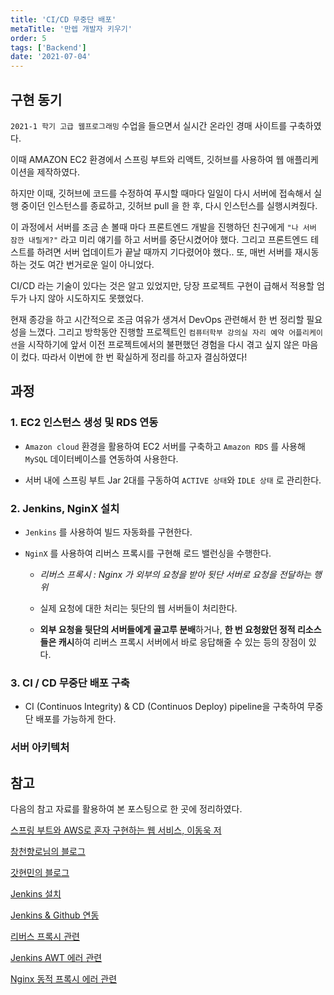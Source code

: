 ```yaml
---
title: 'CI/CD 무중단 배포'
metaTitle: '만렙 개발자 키우기'
order: 5
tags: ['Backend']
date: '2021-07-04'
---
```


## 구현 동기

`2021-1 학기 고급 웹프로그래밍` 수업을 들으면서 실시간 온라인 경매 사이트를 구축하였다.

이때 AMAZON EC2 환경에서 스프링 부트와 리액트, 깃허브를 사용하여 웹 애플리케이션을 제작하였다.

하지만 이때, 깃허브에 코드를 수정하여 푸시할 때마다 일일이 다시 서버에 접속해서 실행 중이던 인스턴스를 종료하고, 깃허브 pull 을 한 후, 다시 인스턴스를 실행시켜줬다.

이 과정에서 서버를 조금 손 볼때 마다 프론트엔드 개발을 진행하던 친구에게 `"나 서버 잠깐 내릴게?"` 라고 미리 얘기를 하고 서버를 중단시켰어야 했다. 그리고 프론트엔드 테스트를 하려면 서버 업데이트가 끝날 때까지 기다렸어야 했다.. 또, 매번 서버를 재시동하는 것도 여간 번거로운 일이 아니었다.

CI/CD 라는 기술이 있다는 것은 알고 있었지만, 당장 프로젝트 구현이 급해서 적용할 엄두가 나지 않아 시도하지도 못했었다.

현재 종강을 하고 시간적으로 조금 여유가 생겨서 DevOps 관련해서 한 번 정리할 필요성을 느꼈다. 그리고 방학동안 진행할 프로젝트인 `컴퓨터학부 강의실 자리 예약 어플리케이션`을 시작하기에 앞서 이전 프로젝트에서의 불편했던 경험을 다시 겪고 싶지 않은 마음이 컸다. 따라서 이번에 한 번 확실하게 정리를 하고자 결심하였다!


## 과정

### 1. EC2 인스턴스 생성 및 RDS 연동

- `Amazon cloud` 환경을 활용하여 EC2 서버를 구축하고 `Amazon RDS` 를 사용해 `MySQL` 데이터베이스를 연동하여 사용한다.


- 서버 내에 스프링 부트 Jar 2대를 구동하여 `ACTIVE 상태`와 `IDLE 상태` 로 관리한다.


### 2. Jenkins, NginX 설치

- `Jenkins` 를 사용하여 빌드 자동화를 구현한다.


- `NginX` 를 사용하여 리버스 프록시를 구현해 로드 밸런싱을 수행한다.

  - *리버스 프록시 : Nginx 가 외부의 요청을 받아 뒷단 서버로 요청을 전달하는 행위*

  - 실제 요청에 대한 처리는 뒷단의 웹 서버들이 처리한다.

  - **외부 요청을 뒷단의 서버들에게 골고루 분배**하거나, **한 번 요청왔던 정적 리소스들은 캐시**하여 리버스 프록시 서버에서 바로 응답해줄 수 있는 등의 장점이 있다.

### 3. CI / CD 무중단 배포 구축

- CI (Continuos Integrity) & CD (Continuos Deploy) pipeline을 구축하여 무중단 배포를 가능하게 한다.


### 서버 아키텍처



## 참고

다음의 참고 자료를 활용하여 본 포스팅으로 한 곳에 정리하였다.

[스프링 부트와 AWS로 혼자 구현하는 웹 서비스, 이동욱 저](http://www.yes24.com/Product/Goods/83849117)

[창천향로님의 블로그](https://jojoldu.tistory.com/267)

[갓현민의 블로그](https://hyunminh.github.io/nonstop-deploy/)

[Jenkins 설치](https://techviewleo.com/install-jenkins-server-on-amazon-linux/)

[Jenkins & Github 연동](https://goddaehee.tistory.com/258)

[리버스 프록시 관련](https://www.joinc.co.kr/w/man/12/proxy)

[Jenkins AWT 에러 관련](https://it00.tistory.com/39)

[Nginx 동적 프록시 에러 관련](https://stackoverflow.com/questions/5743609/dynamic-proxy-pass-to-var-with-nginx-1-0)

